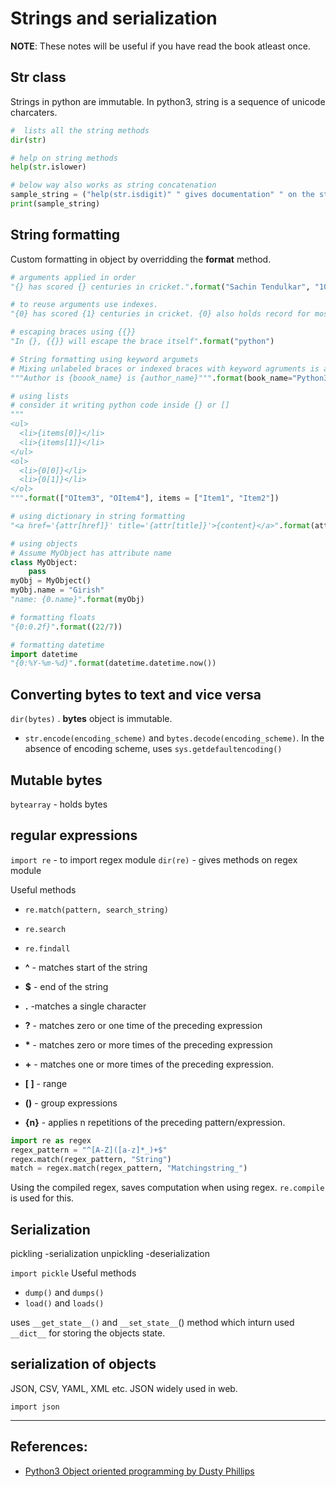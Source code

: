 # Strings and serialization

**NOTE**: These notes will be useful if you have read the book atleast once.

## Str class
Strings in python are immutable. In python3, string is a sequence of unicode charcaters.
```Python
#  lists all the string methods
dir(str)

# help on string methods
help(str.islower)

# below way also works as string concatenation
sample_string = ("help(str.isdigit)" " gives documentation" " on the string class" " isdigit method")
print(sample_string)
```


## String formatting
Custom formatting in object by overridding the __format__ method.
```Python
# arguments applied in order
"{} has scored {} centuries in cricket.".format("Sachin Tendulkar", "100")

# to reuse arguments use indexes.
"{0} has scored {1} centuries in cricket. {0} also holds record for most number of runs scored in international cricket".format("Sachin Tendulkar", "100")

# escaping braces using {{}}
"In {}, {{}} will escape the brace itself".format("python")

# String formatting using keyword argumets
# Mixing unlabeled braces or indexed braces with keyword agruments is allowed. In that case positional arguments should precede keyword arguments
"""Author is {boook_name} is {author_name}""".format(book_name="Python3 Object Oriented Programming", author_name="Dusty Phillips")

# using lists
# consider it writing python code inside {} or []
"""
<ul>
  <li>{items[0]}</li>
  <li>{items[1]}</li>
</ul>
<ol>
  <li>{0[0]}</li>
  <li>{0[1]}</li>
</ol>
""".format(["OItem3", "OItem4"], items = ["Item1", "Item2"])

# using dictionary in string formatting
"<a href='{attr[href]}' title='{attr[title]}'>{content}</a>".format(attr={"href": "example.com", "title": "Example website link"}, content = "Visit example.com")

# using objects
# Assume MyObject has attribute name
class MyObject:
    pass
myObj = MyObject()
myObj.name = "Girish"
"name: {0.name}".format(myObj)

# formatting floats
"{0:0.2f}".format((22/7))

# formatting datetime
import datetime
"{0:%Y-%m-%d}".format(datetime.datetime.now())
```

## Converting bytes to text and vice versa
`dir(bytes)` . **bytes** object is immutable.
* `str.encode(encoding_scheme)` and `bytes.decode(encoding_scheme)`. In the absence of encoding scheme, uses `sys.getdefaultencoding()`

## Mutable bytes
`bytearray` - holds bytes

## regular expressions
`import re` - to import regex module
`dir(re)` - gives methods on regex module

Useful methods
* `re.match(pattern, search_string)` 
* `re.search`
* `re.findall`

* **^** - matches start of the string
* **$** - end of the string
* **.** -matches a single character
* **?** - matches zero or one time of the preceding expression
* **\*** - matches zero or more times of the preceding expression
* **+** - matches one or more times of the preceding expression.
* **\[ \]** - range
* **()** - group expressions
* **{n}** - applies n repetitions of the preceding pattern/expression.

```Python
import re as regex
regex_pattern = "^[A-Z]([a-z]*_)+$"
regex.match(regex_pattern, "String")
match = regex.match(regex_pattern, "Matchingstring_")

```
Using the compiled regex, saves computation when using regex. `re.compile` is used for this.


## Serialization
pickling -serialization
unpickling -deserialization

`import pickle`
Useful methods
* `dump()` and `dumps()`
* `load()` and `loads()`

uses `__get_state__()` and `__set_state__`() method which inturn used `__dict__` for storing the objects state.

## serialization of objects
JSON, CSV, YAML, XML etc. JSON widely used in web.

`import json`

---

## References:
* [Python3 Object oriented programming by Dusty Phillips](https://www.amazon.in/dp/B005O9OFWQ/ref=dp-kindle-redirect?_encoding=UTF8&btkr=1)
